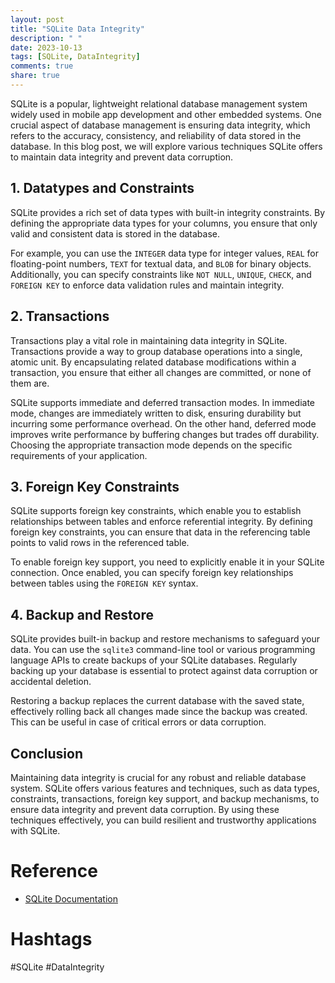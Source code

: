 ```yaml
---
layout: post
title: "SQLite Data Integrity"
description: " "
date: 2023-10-13
tags: [SQLite, DataIntegrity]
comments: true
share: true
---
```


SQLite is a popular, lightweight relational database management system widely used in mobile app development and other embedded systems. One crucial aspect of database management is ensuring data integrity, which refers to the accuracy, consistency, and reliability of data stored in the database. In this blog post, we will explore various techniques SQLite offers to maintain data integrity and prevent data corruption.

## 1. Datatypes and Constraints

SQLite provides a rich set of data types with built-in integrity constraints. By defining the appropriate data types for your columns, you ensure that only valid and consistent data is stored in the database.

For example, you can use the `INTEGER` data type for integer values, `REAL` for floating-point numbers, `TEXT` for textual data, and `BLOB` for binary objects. Additionally, you can specify constraints like `NOT NULL`, `UNIQUE`, `CHECK`, and `FOREIGN KEY` to enforce data validation rules and maintain integrity.

## 2. Transactions

Transactions play a vital role in maintaining data integrity in SQLite. Transactions provide a way to group database operations into a single, atomic unit. By encapsulating related database modifications within a transaction, you ensure that either all changes are committed, or none of them are.

SQLite supports immediate and deferred transaction modes. In immediate mode, changes are immediately written to disk, ensuring durability but incurring some performance overhead. On the other hand, deferred mode improves write performance by buffering changes but trades off durability. Choosing the appropriate transaction mode depends on the specific requirements of your application.

## 3. Foreign Key Constraints

SQLite supports foreign key constraints, which enable you to establish relationships between tables and enforce referential integrity. By defining foreign key constraints, you can ensure that data in the referencing table points to valid rows in the referenced table.

To enable foreign key support, you need to explicitly enable it in your SQLite connection. Once enabled, you can specify foreign key relationships between tables using the `FOREIGN KEY` syntax.

## 4. Backup and Restore

SQLite provides built-in backup and restore mechanisms to safeguard your data. You can use the `sqlite3` command-line tool or various programming language APIs to create backups of your SQLite databases. Regularly backing up your database is essential to protect against data corruption or accidental deletion.

Restoring a backup replaces the current database with the saved state, effectively rolling back all changes made since the backup was created. This can be useful in case of critical errors or data corruption.

## Conclusion

Maintaining data integrity is crucial for any robust and reliable database system. SQLite offers various features and techniques, such as data types, constraints, transactions, foreign key support, and backup mechanisms, to ensure data integrity and prevent data corruption. By using these techniques effectively, you can build resilient and trustworthy applications with SQLite.

# Reference
- [SQLite Documentation](https://www.sqlite.org/docs.html)

# Hashtags
#SQLite #DataIntegrity